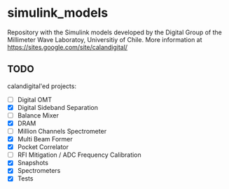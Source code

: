 # simulink_models

Repository with the Simulink models developed by the Digital Group of the Millimeter Wave Laboratoy, Universitiy of Chile. More information at https://sites.google.com/site/calandigital/

## TODO

calandigital'ed projects:
- [ ] Digital OMT
- [x] Digital Sideband Separation
- [ ] Balance Mixer
- [x] DRAM
- [ ] Million Channels Spectrometer
- [x] Multi Beam Former
- [x] Pocket Correlator
- [ ] RFI Mitigation / ADC Frequency Calibration
- [x] Snapshots
- [x] Spectrometers
- [x] Tests
